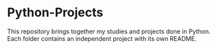 # Python-Projects
 This repository brings together my studies and projects done in Python. Each folder contains an independent project with its own README.
